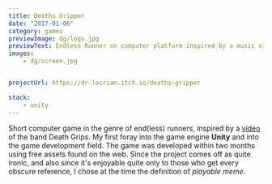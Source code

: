 ```yaml
---
title: Deaths Gripper
date: "2017-01-06"
category: games
previewImage: dg/logo.jpg
previewText: Endless Runner on computer platform inspired by a music video.
images:
    - dg/screen.jpg


projectUrl: https://dr-locrian.itch.io/deaths-gripper

stack:
    - unity
---
```

Short computer game in the genre of end(less) runners, inspired by a [video](https://www.youtube.com/watch?v=uqcTVVUFnKQ) of the band Death Grips. My first foray into the game engine **Unity** and into the game development field. The game was developed within two months using free assets found on the web. Since the project comes off as quite ironic, and also since it\'s enjoyable quite only to those who get every obscure reference, I chose at the time the definition of *playable meme*.